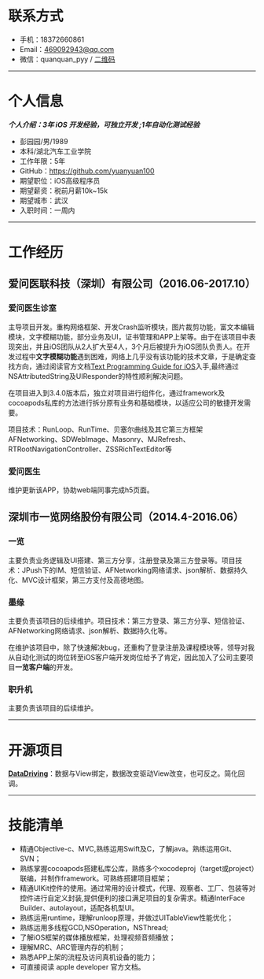 # 联系方式

- 手机：18372660861
- Email：469092943@qq.com
- 微信：quanquan_pyy / [二维码](https://github.com/yuanyuan100/resume/blob/master/weChatQRCode.png)

------

# 个人信息

***个人介绍：3年 iOS 开发经验，可独立开发 ;1年自动化测试经验***

- 彭园园/男/1989
- 本科/湖北汽车工业学院
- 工作年限：5年
- GitHub：https://github.com/yuanyuan100
- 期望职位：iOS高级程序员
- 期望薪资：税前月薪10k~15k
- 期望城市：武汉
- 入职时间：一周内

------

# 工作经历

## 爱问医联科技（深圳）有限公司（2016.06-2017.10）

### 爱问医生诊室

主导项目开发。重构网络框架、开发Crash监听模块，图片裁剪功能，富文本编辑模块，文字模糊功能，部分业务及UI，证书管理和APP上架等。由于在该项目中表现突出，并且iOS团队从2人扩大至4人，3个月后被提升为iOS团队负责人。在开发过程中**文字模糊功能**遇到困难，网络上几乎没有该功能的技术文章，于是确定查找方向，通过阅读官方文档[Text Programming Guide for iOS](https://developer.apple.com/library/content/documentation/StringsTextFonts/Conceptual/TextAndWebiPhoneOS/)入手,最终通过NSAttributedString及UIResponder的特性顺利解决问题。

在项目进入到3.4.0版本后，独立对项目进行组件化，通过framework及cocoapods私库的方法进行拆分原有业务和基础模块，以适应公司的敏捷开发需要。

项目技术：RunLoop、RunTime、贝塞尔曲线及其它第三方框架AFNetworking、SDWebImage、Masonry、MJRefresh、RTRootNavigationController、ZSSRichTextEditor等

### 爱问医生

维护更新该APP，协助web端同事完成h5页面。

## 深圳市一览网络股份有限公司（2014.4-2016.06）

### 一览

主要负责业务逻辑及UI搭建、第三方分享，注册登录及第三方登录等。项目技术：JPush下的IM、短信验证、AFNetworking网络请求、json解析、数据持久化、MVC设计框架，第三方支付及高德地图。

### 墨缘

主要负责该项目的后续维护。项目技术：第三方登录、第三方分享、短信验证、AFNetworking网络请求、json解析、数据持久化等。

在维护该项目中，除了快速解决bug，还重构了登录注册及课程模块等，领导对我从自动化测试的岗位转至iOS客户端开发岗位给予了肯定，因此加入了公司主要项目**一览客户端**的开发。

### 职升机

主要负责该项目的后续维护。

------

# 开源项目

**[DataDriving](https://github.com/yuanyuan100/DataDriving)**：数据与View绑定，数据改变驱动View改变，也可反之。简化回调。

------

# 技能清单

- 精通Objective-c、MVC,熟练运用Swift及C，了解java。熟练运用Git、SVN；
- 熟练掌握cocoapods搭建私库公库，熟练多个xocodeproj（target或project）联编，并制作framework。可熟练搭建项目框架；
- 精通UIKit控件的使用。通过常用的设计模式，代理、观察者、工厂、包装等对控件进行自定义封装,提供便利的接口满足项目的复杂需求。精通InterFace Builder、autolayout，适配各机型UI。
- 熟练运用runtime，理解runloop原理，并做过UITableView性能优化；
- 熟练运用多线程GCD,NSOperation，NSThread;
- 了解iOS框架的媒体播放框架，处理视频音频播放；
- 理解MRC、ARC管理内存的机制；
- 熟悉APP上架的流程及访问真机设备的能力；
- 可直接阅读 apple developer 官方文档。


